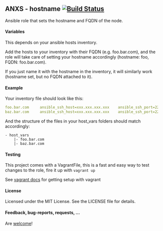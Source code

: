 ## ANXS - hostname [![Build Status](https://travis-ci.org/ANXS/hostname.png)](https://travis-ci.org/ANXS/hostname)

Ansible role that sets the hostname and FQDN of the node.


#### Variables

This depends on your ansible hosts inventory.

Add the hosts to your inventory with their FQDN (e.g. foo.bar.com), and the role will take care of setting your hostname accordingly (hostname: foo, FQDN: foo.bar.com).

If you just name it with the hostname in the inventory, it will similarly work (hostname set, but no FQDN attached to it).

#### Example

Your inventory file should look like this:

```yaml
foo.bar.com     ansible_ssh_host=xxx.xxx.xxx.xxx    ansible_ssh_port=22
baz.bar.com     ansible_ssh_host=xxx.xxx.xxx.xxx    ansible_ssh_port=22
```

And the structure of the files in your host_vars folders should match accordingly:

```
- host_vars
    |- foo.bar.com
    |- baz.bar.com
```


#### Testing
This project comes with a VagrantFile, this is a fast and easy way to test changes to the role, fire it up with `vagrant up`

See [vagrant docs](https://docs.vagrantup.com/v2/) for getting setup with vagrant


#### License

Licensed under the MIT License. See the LICENSE file for details.


#### Feedback, bug-reports, requests, ...

Are [welcome](https://github.com/ANXS/hostname/issues)!
